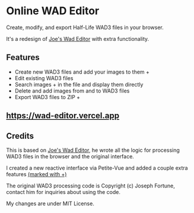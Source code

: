# Online WAD Editor

Create, modify, and export Half-Life WAD3 files in your browser.

It's a redesign of [Joe's Wad Editor](http://j0e.io/tools/wad-editor) with extra functionality.

## Features

- Create new WAD3 files and add your images to them +
- Edit existing WAD3 files
- Search images + in the file and display them directly 
- Delete and add images from and to WAD3 files
- Export WAD3 files to ZIP +

## https://wad-editor.vercel.app

## Credits

This is based on [Joe's Wad Editor](https://github.com/josephfortune/wad-editor/), he wrote all the logic for processing WAD3 files in the browser and the original interface.

I created a new reactive interface via Petite-Vue and added a couple extra features [(marked with +)](##features)

The original WAD3 processing code is Copyright (c) Joseph Fortune, contact him for inquiries about using the code.

My changes are under MIT License.
